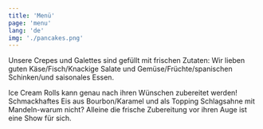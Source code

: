 ```yaml
---
title: 'Menü'
page: 'menu'
lang: 'de'
img: './pancakes.png'
---
```


Unsere Crepes und Galettes sind gefüllt mit frischen Zutaten: Wir lieben guten Käse/Fisch/Knackige Salate und Gemüse/Früchte/spanischen Schinken/und saisonales Essen.

Ice Cream Rolls kann genau nach ihren Wünschen zubereitet werden! Schmackhaftes Eis aus Bourbon/Karamel und als Topping Schlagsahne mit Mandeln-warum nicht? Alleine die frische Zubereitung vor ihren Auge ist eine Show für sich.
